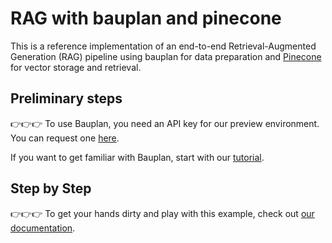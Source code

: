 # RAG with bauplan and pinecone

This is a reference implementation of an end-to-end Retrieval-Augmented Generation (RAG) pipeline using bauplan for data preparation and [Pinecone](https://www.pinecone.io/) for vector storage and retrieval.

## Preliminary steps

👉👉👉 To use Bauplan, you need an API key for our preview environment. You can request one [here](https://www.bauplanlabs.com/#join).

If you want to get familiar with Bauplan, start with our [tutorial](https://docs.bauplanlabs.com/en/latest/tutorial/01_quick_start.html#).

## Step by Step

👉👉👉 To get your hands dirty and play with this example, check out [our documentation](https://docs.bauplanlabs.com/en/latest/examples/rag.html).

